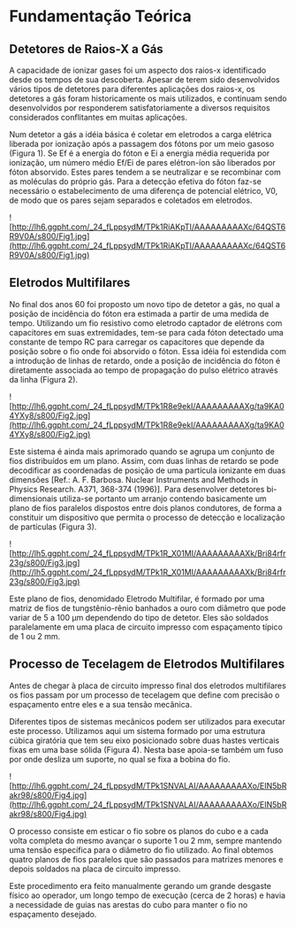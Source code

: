 # Fundamentação Teórica #

## Detetores de Raios-X a Gás ##

A capacidade de ionizar gases foi um aspecto dos raios-x identificado desde os tempos de sua descoberta. Apesar de terem sido desenvolvidos vários tipos de detetores para diferentes aplicações dos raios-x, os detetores a gás foram historicamente os mais utilizados, e continuam sendo desenvolvidos por responderem satisfatoriamente a diversos requisitos considerados conflitantes em muitas aplicações.

Num detetor a gás  a idéia básica é coletar em eletrodos a carga elétrica liberada por ionização após a passagem dos fótons por um meio gasoso (Figura 1). Se Ef é a energia do fóton e Ei a energia média requerida por ionização, um número médio Ef/Ei   de pares elétron-íon são liberados por fóton absorvido. Estes pares tendem a se neutralizar e se recombinar com as moléculas do próprio gás. Para a detecção efetiva do fóton faz-se necessário o estabelecimento de uma diferença de potencial elétrico, V0, de modo que os pares sejam separados e coletados em eletrodos.

![http://lh6.ggpht.com/_24_fLppsydM/TPk1RiAKpTI/AAAAAAAAAXc/64QST6R9V0A/s800/Fig1.jpg](http://lh6.ggpht.com/_24_fLppsydM/TPk1RiAKpTI/AAAAAAAAAXc/64QST6R9V0A/s800/Fig1.jpg)

## Eletrodos Multifilares ##

No final dos anos 60 foi proposto um novo tipo de detetor a gás, no qual a posição de incidência do fóton era estimada a partir de uma medida de tempo. Utilizando um fio resistivo  como eletrodo captador de elétrons com capacitores em suas extremidades, tem-se para cada fóton detectado uma constante de tempo RC para carregar os capacitores  que depende da posição sobre o fio onde foi absorvido o fóton. Essa idéia foi estendida com a  introdução de linhas de retardo, onde a posição de incidência do fóton é diretamente associada ao tempo de propagação do pulso elétrico através da linha (Figura 2).

![http://lh6.ggpht.com/_24_fLppsydM/TPk1R8e9ekI/AAAAAAAAAXg/ta9KA04YXy8/s800/Fig2.jpg](http://lh6.ggpht.com/_24_fLppsydM/TPk1R8e9ekI/AAAAAAAAAXg/ta9KA04YXy8/s800/Fig2.jpg)

Este sistema é ainda mais aprimorado quando se agrupa um conjunto de fios distribuídos em um plano. Assim, com duas linhas de retardo se pode decodificar as coordenadas de posição de uma partícula ionizante em duas dimensões [Ref.: A. F. Barbosa.  Nuclear Instruments and Methods in Physics Research. A371, 368-374 (1996)]. Para desenvolver detetores bi-dimensionais utiliza-se portanto um arranjo contendo basicamente um plano de fios paralelos dispostos entre dois planos condutores, de forma a  constituir um dispositivo que permita o processo de detecção e localização de partículas (Figura 3).

![http://lh5.ggpht.com/_24_fLppsydM/TPk1R_X01MI/AAAAAAAAAXk/Bri84rfr23g/s800/Fig3.jpg](http://lh5.ggpht.com/_24_fLppsydM/TPk1R_X01MI/AAAAAAAAAXk/Bri84rfr23g/s800/Fig3.jpg)

Este plano de fios, denomidado Eletrodo Multifilar,  é formado por uma matriz de fios de tungstênio-rênio banhados a ouro com diâmetro que pode variar de 5 a 100 µm dependendo do tipo de detetor. Eles são soldados paralelamente em uma placa de circuito impresso com espaçamento típico de 1 ou 2 mm.

## Processo de Tecelagem de Eletrodos Multifilares ##

Antes de chegar à placa de circuito impresso final dos eletrodos multifilares os fios passam por um processo de tecelagem que define com precisão o espaçamento entre eles e a sua tensão mecânica.

Diferentes tipos de sistemas mecânicos podem ser utilizados para executar este processo. Utilizamos aqui um sistema formado por uma estrutura cúbica giratória que tem seu eixo posicionado sobre duas hastes verticais fixas em uma base sólida (Figura 4). Nesta base apoia-se também um fuso por onde desliza um suporte, no qual se fixa a bobina do fio.

![http://lh6.ggpht.com/_24_fLppsydM/TPk1SNVALAI/AAAAAAAAAXo/EIN5bRakr98/s800/Fig4.jpg](http://lh6.ggpht.com/_24_fLppsydM/TPk1SNVALAI/AAAAAAAAAXo/EIN5bRakr98/s800/Fig4.jpg)

O processo consiste em esticar o fio sobre os planos do cubo e a cada volta completa do mesmo avançar o suporte  1 ou 2 mm, sempre mantendo uma tensão específica para o diâmetro do fio utilizado. Ao final obtemos quatro planos de fios paralelos que são passados para matrizes menores e depois soldados na placa de circuito impresso.

Este procedimento era feito manualmente gerando um grande desgaste físico ao operador, um longo tempo de execução (cerca de 2 horas) e havia a necessidade de guias nas arestas do cubo para manter o fio no espaçamento desejado.